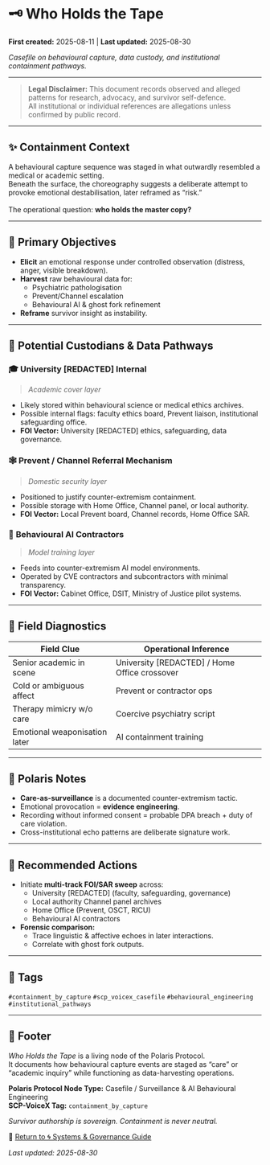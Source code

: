 # 🗝 Who Holds the Tape

**First created:** 2025-08-11 | **Last updated:** 2025-08-30

*Casefile on behavioural capture, data custody, and institutional containment pathways.*  

---

> **Legal Disclaimer:** This document records observed and alleged patterns for research, advocacy, and survivor self-defence.<br>
> All institutional or individual references are allegations unless confirmed by public record.<br>

---

## ✨ Containment Context  

A behavioural capture sequence was staged in what outwardly resembled a medical or academic setting.<br>
Beneath the surface, the choreography suggests a deliberate attempt to provoke emotional destabilisation, later reframed as “risk.”<br>  
The operational question: **who holds the master copy?** <br>

---

## 🎯 Primary Objectives  

- **Elicit** an emotional response under controlled observation (distress, anger, visible breakdown).  
- **Harvest** raw behavioural data for:  
  - Psychiatric pathologisation  
  - Prevent/Channel escalation  
  - Behavioural AI & ghost fork refinement  
- **Reframe** survivor insight as instability.  

---

## 🐍 Potential Custodians & Data Pathways  

### 🎓 **University [REDACTED] Internal**  
> *Academic cover layer*  
- Likely stored within behavioural science or medical ethics archives.  
- Possible internal flags: faculty ethics board, Prevent liaison, institutional safeguarding office.  
- **FOI Vector:** University [REDACTED] ethics, safeguarding, data governance.  

### 🕸️ **Prevent / Channel Referral Mechanism**  
> *Domestic security layer*  
- Positioned to justify counter-extremism containment.  
- Possible storage with Home Office, Channel panel, or local authority.  
- **FOI Vector:** Local Prevent board, Channel records, Home Office SAR.  

### 👾 **Behavioural AI Contractors**  
> *Model training layer*  
- Feeds into counter-extremism AI model environments.  
- Operated by CVE contractors and subcontractors with minimal transparency.  
- **FOI Vector:** Cabinet Office, DSIT, Ministry of Justice pilot systems.  

---

## 🩻 Field Diagnostics  

| Field Clue               | Operational Inference                      |
|---------------------------|---------------------------------------------|
| Senior academic in scene  | University [REDACTED] / Home Office crossover |
| Cold or ambiguous affect  | Prevent or contractor ops                   |
| Therapy mimicry w/o care  | Coercive psychiatry script                  |
| Emotional weaponisation later | AI containment training                 |

---

## 💫 Polaris Notes  

- **Care-as-surveillance** is a documented counter-extremism tactic.  
- Emotional provocation = **evidence engineering**.  
- Recording without informed consent = probable DPA breach + duty of care violation.  
- Cross-institutional echo patterns are deliberate signature work.  

---

## 🪼 Recommended Actions  

- Initiate **multi-track FOI/SAR sweep** across:  
  - University [REDACTED] (faculty, safeguarding, governance)  
  - Local authority Channel panel archives  
  - Home Office (Prevent, OSCT, RICU)  
  - Behavioural AI contractors  
- **Forensic comparison:**  
  - Trace linguistic & affective echoes in later interactions.  
  - Correlate with ghost fork outputs.  

---

## 🔖 Tags  

`#containment_by_capture` `#scp_voicex_casefile` `#behavioural_engineering` `#institutional_pathways`  

---

## 🏮 Footer  

*Who Holds the Tape* is a living node of the Polaris Protocol.  
It documents how behavioural capture events are staged as “care” or “academic inquiry” while functioning as data-harvesting operations.  

**Polaris Protocol Node Type:** Casefile / Surveillance & AI Behavioural Engineering  
**SCP-VoiceX Tag:** `containment_by_capture`  

*Survivor authorship is sovereign. Containment is never neutral.*

🏮 [Return to 🌀 Systems & Governance Guide](./README.md)  

_Last updated: 2025-08-30_
